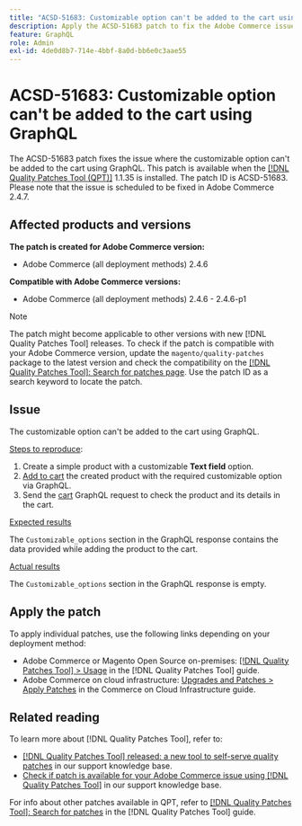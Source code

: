 ```yaml
---
title: "ACSD-51683: Customizable option can't be added to the cart using GraphQL"
description: Apply the ACSD-51683 patch to fix the Adobe Commerce issue where the customizable option can't be added to the cart using GraphQL.
feature: GraphQL
role: Admin
exl-id: 4de0d8b7-714e-4bbf-8a0d-bb6e0c3aae55
---
```

# ACSD-51683: Customizable option can't be added to the cart using GraphQL

The ACSD-51683 patch fixes the issue where the customizable option can't be added to the cart using GraphQL. This patch is available when the [[!DNL Quality Patches Tool (QPT)]](/help/announcements/adobe-commerce-announcements/magento-quality-patches-released-new-tool-to-self-serve-quality-patches.md) 1.1.35 is installed. The patch ID is ACSD-51683. Please note that the issue is scheduled to be fixed in Adobe Commerce 2.4.7.

## Affected products and versions

**The patch is created for Adobe Commerce version:**

* Adobe Commerce (all deployment methods) 2.4.6

**Compatible with Adobe Commerce versions:**

* Adobe Commerce (all deployment methods) 2.4.6 - 2.4.6-p1

>[!NOTE]
>
>The patch might become applicable to other versions with new [!DNL Quality Patches Tool] releases. To check if the patch is compatible with your Adobe Commerce version, update the `magento/quality-patches` package to the latest version and check the compatibility on the [[!DNL Quality Patches Tool]: Search for patches page](https://experienceleague.adobe.com/tools/commerce-quality-patches/index.html). Use the patch ID as a search keyword to locate the patch.

## Issue

The customizable option can't be added to the cart using GraphQL.

<u>Steps to reproduce</u>:

1. Create a simple product with a customizable **Text field** option.
1. [Add to cart](https://developer.adobe.com/commerce/webapi/graphql/tutorials/checkout/add-product-to-cart/) the created product with the required customizable option via GraphQL.
1. Send the [cart](https://developer.adobe.com/commerce/webapi/graphql/schema/cart/queries/cart/) GraphQL request to check the product and its details in the cart.

<u>Expected results</u>

The `Customizable_options` section in the GraphQL response contains the data provided while adding the product to the cart.

<u>Actual results</u>

The `Customizable_options` section in the GraphQL response is empty.

## Apply the patch

To apply individual patches, use the following links depending on your deployment method:

* Adobe Commerce or Magento Open Source on-premises: [[!DNL Quality Patches Tool] > Usage](https://experienceleague.adobe.com/docs/commerce-operations/tools/quality-patches-tool/usage.html) in the [!DNL Quality Patches Tool] guide.
* Adobe Commerce on cloud infrastructure: [Upgrades and Patches > Apply Patches](https://experienceleague.adobe.com/docs/commerce-cloud-service/user-guide/develop/upgrade/apply-patches.html) in the Commerce on Cloud Infrastructure guide.

## Related reading

To learn more about [!DNL Quality Patches Tool], refer to:

* [[!DNL Quality Patches Tool] released: a new tool to self-serve quality patches](/help/announcements/adobe-commerce-announcements/magento-quality-patches-released-new-tool-to-self-serve-quality-patches.md) in our support knowledge base.
* [Check if patch is available for your Adobe Commerce issue using [!DNL Quality Patches Tool]](/help/support-tools/patches-available-in-qpt-tool/check-patch-for-magento-issue-with-magento-quality-patches.md) in our support knowledge base.

For info about other patches available in QPT, refer to [[!DNL Quality Patches Tool]: Search for patches](https://experienceleague.adobe.com/tools/commerce-quality-patches/index.html) in the [!DNL Quality Patches Tool] guide.
